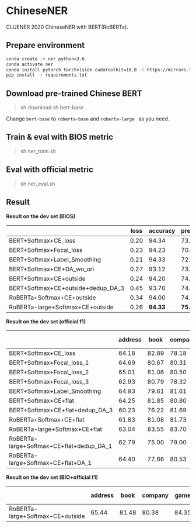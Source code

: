 # ChineseNER

CLUENER 2020 ChineseNER with BERT(RoBERTa). 

## Prepare environment
```bash
conda create -n ner python=3.6
conda activate ner
conda install pytorch torchvision cudatoolkit=10.0 -c https://mirrors.tuna.tsinghua.edu.cn/anaconda/cloud/pytorch
pip install -r requirements.txt 
```
## Download pre-trained Chinese BERT

> sh download.sh bert-base

Change `bert-base` to `roberta-base` and `roberta-large ` as you need.

## Train & eval with BIOS metric

> sh ner_train.sh 

## Eval with official metric

> sh ner_eval.sh

## Result

**Result on the dev set (BIOS)**

|                              | loss           | accuracy       | precision       | recall          | f1               |
| ---------------------------- | -------------- | -------------- | --------------- | --------------- | ---------------- |
| BERT+Softmax+CE_loss         | 0.20 | 94.34    | 73.44     | 80.73     | 76.91 |
| BERT+Softmax+Focal_loss      | 0.23 | 94.23     | 70.42     | 79.92     | 74.87     |
| BERT+Softmax+Label_Smoothing | 0.21 | 94.33     | 72.95     | 80.34     | 76.47     |
| BERT+Softmax+CE+DA_wo_ori    | 0.27 | 93.12     | 73.85     | 70.15     | 71.95     |
| BERT+Softmax+CE+outside      | 0.24 | 94.20     | 74.37     | **80.86** | 77.48 |
| BERT+Softmax+CE+outside+dedup_DA_3    | 0.45 | 93.70     | 74.47     | 78.71     | 76.53     |
| RoBERTa+Softmax+CE+outside   | 0.34 | 94.00     | 74.44     | 79.65     | 76.96     |
| RoBERTa-large+Softmax+CE+outside   | 0.26 |  **94.33**  | **75.73**     | 80.53     |  **78.06**    |

**Result on the dev set (official f1)**

|                              | address           | book       | company       | game          | government               | movie          | name           | organization   | position       | scene  | Macro f1 |
| ---------------------------- | -------------- | -------------- | --------------- | --------------- | ---------------- | ---------------- | ---------------- | ---------------- | ---------------- | ---------------- | ---------------- |
| BERT+Softmax+CE_loss         | 64.18   | 82.89 | 78.18   | 85.96 | 80.78      | 82.43 | 88.86 | 80.56        | 79.20    | 73.76 | 79.63    |
| BERT+Softmax+Focal_loss_1 | 64.69 | 80.67 | 80.31 | 85.33 | 81.73 | 82.94 | 88.21 | 77.92 | 79.17 | 74.74 | 79.57 |
| BERT+Softmax+Focal_loss_2 | 65.01 | 81.06 | 80.50 | 85.71 | 81.24 | 78.29 | 88.38 | 78.39 | 79.50 | 74.07 | 79.22 |
| BERT+Softmax+Focal_loss_3 | 62.93 | 80.79 | 78.32 | 84.12 | 82.21 | 80.65 | 88.82 | 78.26 | 78.72 | 72.55 | 78.74 |
| BERT+Softmax+Label_Smoothing | 64.93 | 79.61 | 81.61 | 84.56 | 81.87 | 83.22 | 89.59 | 81.04 | 78.79 | 74.81 | 80.00 |
| BERT+Softmax+CE+flat   | 64.25   | 81.85 | 80.80   | 85.71 | 82.51      | 81.31 | 88.86 | 80.34        | 79.58    | 73.50 | 79.87    |
| BERT+Softmax+CE+flat+dedup_DA_3 | 60.23   | 76.22 | 81.69   | 82.69 | 82.28      | 81.79 | 86.16 | 77.87        | 77.79    | 69.47 | 77.62    |
| RoBERTa+Softmax+CE+flat | 61.83   | 81.08 | 81.73   | 84.81 | 81.89      | 78.77 | 88.07 | 77.12        | 79.39    | 71.03 | 78.57    |
| RoBERTa-large+Softmax+CE+flat | 63.04   | 83.55 | 83.70   | 85.62 | 82.45      | 85.52 | 89.71 | 81.11        | 79.11    | 73.10 | 80.69    |
| RoBERTa-large+Softmax+CE+flat+dedup_DA_1 | 62.79 | 75.00 | 79.00 | 83.28 | 82.45 | 82.08 | 86.16 | 79.30 | 78.30 | 74.87 | 78.32 |
| RoBERTa-large+Softmax+CE+flat+DA_1 | 64.40 | 77.66 | 80.53 | 83.75 | 83.33 | 80.99 | 87.06 | 77.23 | 79.62 | 76.73 | 79.13 |

**Result on the dev set (BIO+official f1)**

|                                    | address | book  | company | game  | government | movie | name  | organization | position | scene | Macro f1 |
| ---------------------------------- | ------- | ----- | ------- | ----- | ---------- | ----- | ----- | ------------ | -------- | ----- | -------- |
| RoBERTa-large+Softmax+CE+outside   | 65.44   | 81.48 | 80.38   | 84.35 | 80.24      | 84.46 | 88.59 | 77.68        | 80.00    | 73.33 | 79.60    |
